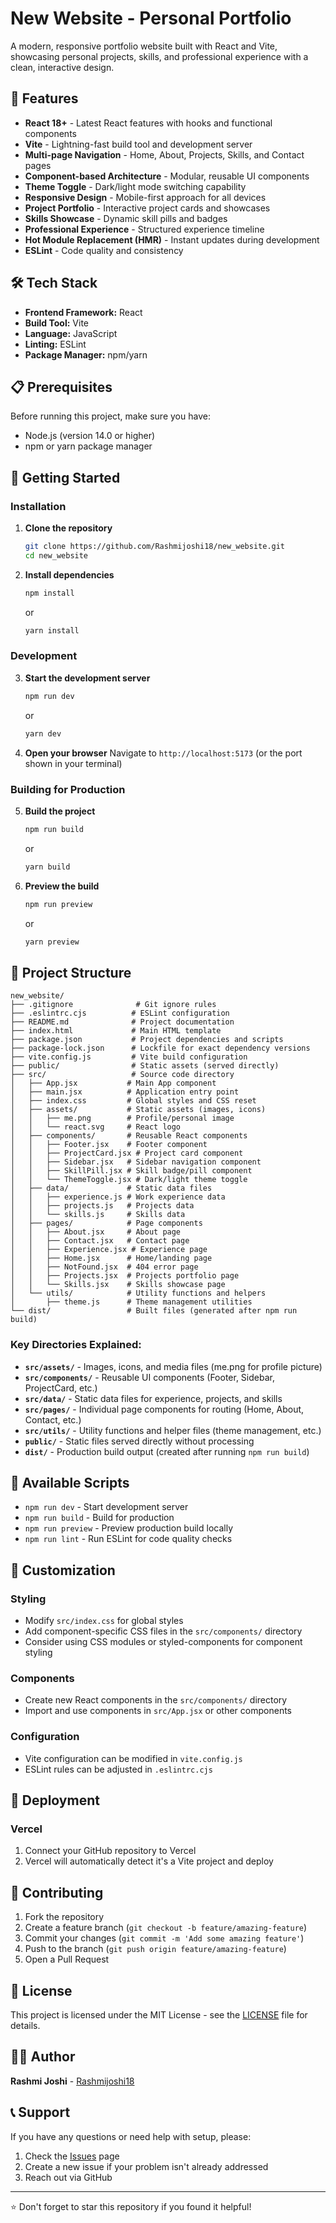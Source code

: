 # New Website - Personal Portfolio

A modern, responsive portfolio website built with React and Vite, showcasing personal projects, skills, and professional experience with a clean, interactive design.

## 🚀 Features

-   **React 18+** - Latest React features with hooks and functional components
-   **Vite** - Lightning-fast build tool and development server
-   **Multi-page Navigation** - Home, About, Projects, Skills, and Contact pages
-   **Component-based Architecture** - Modular, reusable UI components
-   **Theme Toggle** - Dark/light mode switching capability
-   **Responsive Design** - Mobile-first approach for all devices
-   **Project Portfolio** - Interactive project cards and showcases
-   **Skills Showcase** - Dynamic skill pills and badges
-   **Professional Experience** - Structured experience timeline
-   **Hot Module Replacement (HMR)** - Instant updates during development
-   **ESLint** - Code quality and consistency

## 🛠️ Tech Stack

-   **Frontend Framework:** React
-   **Build Tool:** Vite
-   **Language:** JavaScript
-   **Linting:** ESLint
-   **Package Manager:** npm/yarn

## 📋 Prerequisites

Before running this project, make sure you have:

-   Node.js (version 14.0 or higher)
-   npm or yarn package manager

## 🚀 Getting Started

### Installation

1. **Clone the repository**

    ```bash
    git clone https://github.com/Rashmijoshi18/new_website.git
    cd new_website
    ```

2. **Install dependencies**
    ```bash
    npm install
    ```
    or
    ```bash
    yarn install
    ```

### Development

3. **Start the development server**

    ```bash
    npm run dev
    ```

    or

    ```bash
    yarn dev
    ```

4. **Open your browser**
   Navigate to `http://localhost:5173` (or the port shown in your terminal)

### Building for Production

5. **Build the project**

    ```bash
    npm run build
    ```

    or

    ```bash
    yarn build
    ```

6. **Preview the build**
    ```bash
    npm run preview
    ```
    or
    ```bash
    yarn preview
    ```

## 📁 Project Structure

```
new_website/
├── .gitignore              # Git ignore rules
├── .eslintrc.cjs          # ESLint configuration
├── README.md              # Project documentation
├── index.html             # Main HTML template
├── package.json           # Project dependencies and scripts
├── package-lock.json      # Lockfile for exact dependency versions
├── vite.config.js         # Vite build configuration
├── public/                # Static assets (served directly)
├── src/                   # Source code directory
│   ├── App.jsx           # Main App component
│   ├── main.jsx          # Application entry point
│   ├── index.css         # Global styles and CSS reset
│   ├── assets/           # Static assets (images, icons)
│   │   ├── me.png        # Profile/personal image
│   │   └── react.svg     # React logo
│   ├── components/       # Reusable React components
│   │   ├── Footer.jsx    # Footer component
│   │   ├── ProjectCard.jsx # Project card component
│   │   ├── Sidebar.jsx   # Sidebar navigation component
│   │   ├── SkillPill.jsx # Skill badge/pill component
│   │   └── ThemeToggle.jsx # Dark/light theme toggle
│   ├── data/             # Static data files
│   │   ├── experience.js # Work experience data
│   │   ├── projects.js   # Projects data
│   │   └── skills.js     # Skills data
│   ├── pages/            # Page components
│   │   ├── About.jsx     # About page
│   │   ├── Contact.jsx   # Contact page
│   │   ├── Experience.jsx # Experience page
│   │   ├── Home.jsx      # Home/landing page
│   │   ├── NotFound.jsx  # 404 error page
│   │   ├── Projects.jsx  # Projects portfolio page
│   │   └── Skills.jsx    # Skills showcase page
│   └── utils/            # Utility functions and helpers
│       ├── theme.js      # Theme management utilities
└── dist/                 # Built files (generated after npm run build)

```

### Key Directories Explained:

-   **`src/assets/`** - Images, icons, and media files (me.png for profile picture)
-   **`src/components/`** - Reusable UI components (Footer, Sidebar, ProjectCard, etc.)
-   **`src/data/`** - Static data files for experience, projects, and skills
-   **`src/pages/`** - Individual page components for routing (Home, About, Contact, etc.)
-   **`src/utils/`** - Utility functions and helper files (theme management, etc.)
-   **`public/`** - Static files served directly without processing
-   **`dist/`** - Production build output (created after running `npm run build`)

## 🔧 Available Scripts

-   `npm run dev` - Start development server
-   `npm run build` - Build for production
-   `npm run preview` - Preview production build locally
-   `npm run lint` - Run ESLint for code quality checks

## 🎨 Customization

### Styling

-   Modify `src/index.css` for global styles
-   Add component-specific CSS files in the `src/components/` directory
-   Consider using CSS modules or styled-components for component styling

### Components

-   Create new React components in the `src/components/` directory
-   Import and use components in `src/App.jsx` or other components

### Configuration

-   Vite configuration can be modified in `vite.config.js`
-   ESLint rules can be adjusted in `.eslintrc.cjs`

## 🚀 Deployment

### Vercel

1. Connect your GitHub repository to Vercel
2. Vercel will automatically detect it's a Vite project and deploy

## 🤝 Contributing

1. Fork the repository
2. Create a feature branch (`git checkout -b feature/amazing-feature`)
3. Commit your changes (`git commit -m 'Add some amazing feature'`)
4. Push to the branch (`git push origin feature/amazing-feature`)
5. Open a Pull Request

## 📝 License

This project is licensed under the MIT License - see the [LICENSE](LICENSE) file for details.

## 👨‍💻 Author

**Rashmi Joshi** - [Rashmijoshi18](https://github.com/Rashmijoshi18)

## 📞 Support

If you have any questions or need help with setup, please:

1. Check the [Issues](https://github.com/Rashmijoshi18/new_website/issues) page
2. Create a new issue if your problem isn't already addressed
3. Reach out via GitHub

---

⭐ Don't forget to star this repository if you found it helpful!
